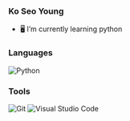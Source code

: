 ### Ko Seo Young

- 🖥️ I’m currently learning python
<!--[header](https://capsule-render.vercel.app/api?type=wave&color=auto&height=300&section=header&text=seoyoung%2081&fontSize=90)-->
<!--**seoyoung81/seoyoung81** is a ✨ _special_ ✨ repository because its `README.md` (this file) appears on your GitHub profile.-->

<!--
- 🔭 I’m currently working on ...

- 👯 I’m looking to collaborate on ...
- 🤔 I’m looking for help with ...
- 💬 Ask me about ...
- 📫 How to reach me: ...
- 😄 Pronouns: ...
- ⚡ Fun fact: ...
-->

<!-- [![Hits](https://hits.seeyoufarm.com/api/count/incr/badge.svg?url=https%3A%2F%2Fgithub.com%2Fseoyoung81&count_bg=%2363A8E6&title_bg=%23555555&icon=icloud.svg&icon_color=%23E7E7E7&title=hits&edge_flat=false)](https://hits.seeyoufarm.com) -->


### Languages
![Python](https://img.shields.io/badge/Python-3776AB.svg?&style=for-the-badge&logo=Python&logoColor=white)

### Tools
![Git](https://img.shields.io/badge/Git-F05032.svg?&style=for-the-badge&logo=Git&logoColor=white)
![Visual Studio Code](https://img.shields.io/badge/Visual%20Studio%20Code-007ACC.svg?&style=for-the-badge&logo=Visual%20Studio%20Code&logoColor=white)

<!-- ![seoyoung81's GitHub stats](https://github-readme-stats.vercel.app/api?username=seoyoung81&show_icons=true&theme=default)
[![Solved.ac Profile](http://mazassumnida.wtf/api/v2/generate_badge?boj=seosue801)](https://solved.ac/seosue801/) -->

<!--Here are some ideas to get you started:-->
